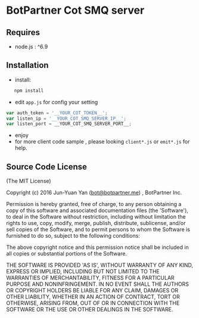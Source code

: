 # BotPartner Cot SMQ server

## Requires

 * node.js : ^6.9

## Installation

 * install:
```sh
   npm install
```

 * edit ``app.js`` for config your setting

```js
var auth_token = '__YOUR_COT_TOKEN__';
var listen_ip = '__YOUR_COT_SMQ_SERVER_IP__';
var listen_port = __YOUR_COT_SMQ_SERVER_PORT__;
```

 * enjoy
 * for more client code sample , please looking ``client*.js`` or ``emit*.js`` for help.

## Source Code License

(The MIT License)

Copyright (c) 2016 Jun-Yuan Yan (bot@botpartner.me) , BotPartner Inc.

Permission is hereby granted, free of charge, to any person obtaining a copy of this software and associated documentation files (the 'Software'), to deal in the Software without restriction, including without limitation the rights to use, copy, modify, merge, publish, distribute, sublicense, and/or sell copies of the Software, and to permit persons to whom the Software is furnished to do so, subject to the following conditions:

The above copyright notice and this permission notice shall be included in all copies or substantial portions of the Software.

THE SOFTWARE IS PROVIDED 'AS IS', WITHOUT WARRANTY OF ANY KIND, EXPRESS OR IMPLIED, INCLUDING BUT NOT LIMITED TO THE WARRANTIES OF MERCHANTABILITY, FITNESS FOR A PARTICULAR PURPOSE AND NONINFRINGEMENT. IN NO EVENT SHALL THE AUTHORS OR COPYRIGHT HOLDERS BE LIABLE FOR ANY CLAIM, DAMAGES OR OTHER LIABILITY, WHETHER IN AN ACTION OF CONTRACT, TORT OR OTHERWISE, ARISING FROM, OUT OF OR IN CONNECTION WITH THE SOFTWARE OR THE USE OR OTHER DEALINGS IN THE SOFTWARE.
